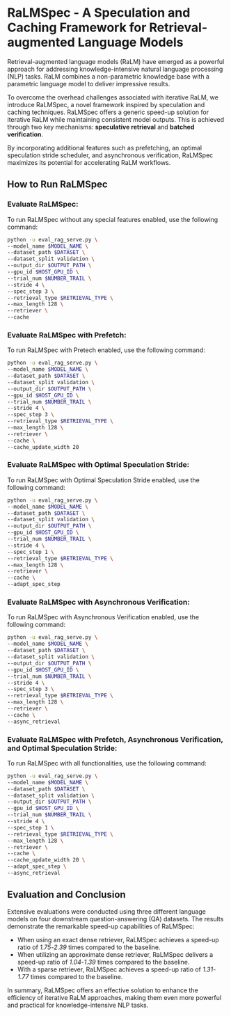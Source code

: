 # RaLMSpec - A Speculation and Caching Framework for Retrieval-augmented Language Models

Retrieval-augmented language models (RaLM) have emerged as a powerful approach for addressing knowledge-intensive natural language processing (NLP) tasks. RaLM combines a non-parametric knowledge base with a parametric language model to deliver impressive results. 

To overcome the overhead challenges associated with iterative RaLM, we introduce RaLMSpec, a novel framework inspired by speculation and caching techniques. RaLMSpec offers a generic speed-up solution for iterative RaLM while maintaining consistent model outputs. This is achieved through two key mechanisms: **speculative retrieval** and **batched verification**.

By incorporating additional features such as prefetching, an optimal speculation stride scheduler, and asynchronous verification, RaLMSpec maximizes its potential for accelerating RaLM workflows.

## How to Run RaLMSpec
### Evaluate RaLMSpec:
To run RaLMSpec without any special features enabled, use the following command:
```bash
python -u eval_rag_serve.py \
--model_name $MODEL_NAME \
--dataset_path $DATASET \
--dataset_split validation \
--output_dir $OUTPUT_PATH \
--gpu_id $HOST_GPU_ID \
--trial_num $NUMBER_TRAIL \
--stride 4 \
--spec_step 3 \
--retrieval_type $RETRIEVAL_TYPE \
--max_length 128 \
--retriever \
--cache
```

### Evaluate RaLMSpec with Prefetch:
To run RaLMSpec with Pretech enabled, use the following command:
```bash
python -u eval_rag_serve.py \
--model_name $MODEL_NAME \
--dataset_path $DATASET \
--dataset_split validation \
--output_dir $OUTPUT_PATH \
--gpu_id $HOST_GPU_ID \
--trial_num $NUMBER_TRAIL \
--stride 4 \
--spec_step 3 \
--retrieval_type $RETRIEVAL_TYPE \
--max_length 128 \
--retriever \
--cache \
--cache_update_width 20
```

### Evaluate RaLMSpec with Optimal Speculation Stride:
To run RaLMSpec with  Optimal Speculation Stride enabled, use the following command:
```bash
python -u eval_rag_serve.py \
--model_name $MODEL_NAME \
--dataset_path $DATASET \
--dataset_split validation \
--output_dir $OUTPUT_PATH \
--gpu_id $HOST_GPU_ID \
--trial_num $NUMBER_TRAIL \
--stride 4 \
--spec_step 1 \
--retrieval_type $RETRIEVAL_TYPE \
--max_length 128 \
--retriever \
--cache \
--adapt_spec_step
```

### Evaluate RaLMSpec with  Asynchronous Verification:
To run RaLMSpec with  Asynchronous Verification enabled, use the following command:
```bash
python -u eval_rag_serve.py \
--model_name $MODEL_NAME \
--dataset_path $DATASET \
--dataset_split validation \
--output_dir $OUTPUT_PATH \
--gpu_id $HOST_GPU_ID \
--trial_num $NUMBER_TRAIL \
--stride 4 \
--spec_step 3 \
--retrieval_type $RETRIEVAL_TYPE \
--max_length 128 \
--retriever \
--cache \
--async_retrieval
```

### Evaluate RaLMSpec with Prefetch, Asynchronous Verification, and Optimal Speculation Stride:
To run RaLMSpec with all functionalities, use the following command:
```bash
python -u eval_rag_serve.py \
--model_name $MODEL_NAME \
--dataset_path $DATASET \
--dataset_split validation \
--output_dir $OUTPUT_PATH \
--gpu_id $HOST_GPU_ID \
--trial_num $NUMBER_TRAIL \
--stride 4 \
--spec_step 1 \
--retrieval_type $RETRIEVAL_TYPE \
--max_length 128 \
--retriever \
--cache \
--cache_update_width 20 \
--adapt_spec_step \
--async_retrieval
```

## Evaluation and Conclusion

Extensive evaluations were conducted using three different language models on four downstream question-answering (QA) datasets. The results demonstrate the remarkable speed-up capabilities of RaLMSpec:

- When using an exact dense retriever, RaLMSpec achieves a speed-up ratio of _1.75_-_2.39_ times compared to the baseline.
- When utilizing an approximate dense retriever, RaLMSpec delivers a speed-up ratio of _1.04_-_1.39_ times compared to the baseline.
- With a sparse retriever, RaLMSpec achieves a speed-up ratio of _1.31_-_1.77_ times compared to the baseline.

In summary, RaLMSpec offers an effective solution to enhance the efficiency of iterative RaLM approaches, making them even more powerful and practical for knowledge-intensive NLP tasks.
